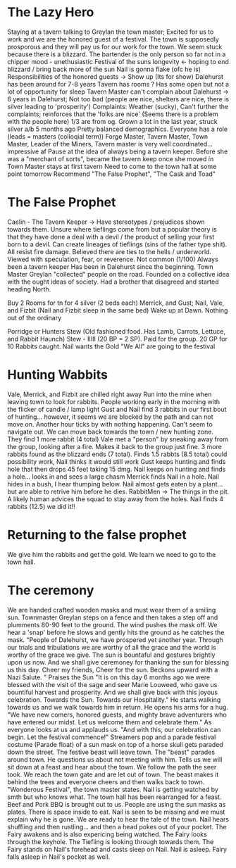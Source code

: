 # The Lazy Hero

Staying at a tavern talking to Greylan the town master; Excited for us to work and we are the honored guest of a festival.
The town is supposedly prosporous and they will pay us for our work for the town. We seem stuck because there is a blizzard.
The bartender is the only person so far not in a chipper mood - unethusiastic
Festival of the suns longevity <- hoping to end blizzard / bring back more of the sun
Nail is gonna flake (ofc he is)
Responsibilities of the honored guests -> Show up (Its for show)
Dalehurst has been around for 7-8 years
Tavern has rooms ? Has some open but not a lot of opportunity for sleep
Tavern Master can't complain about Dalehurst -> 6 years in Dalehurst; Not too bad (people are nice, shelters are nice, there is silver leading to 'prosperity')
Complaints: Weather (sucky), Can't further the complaints; reinforces that the 'folks are nice' (Seems there is a problem with the people here)
1/3 are from og. Grown a lot in the last year, struck silver a/b 5 months ago
Pretty balanced demographics. Everyone has a role (leads = masters (colloqial term))
Forge Master, Tavern Master, Town Master, Leader of the Miners, 
Tavern master is very well coordinated... impressive af
Pause at the idea of always being a tavern keeper. Before she was a "merchant of sorts", became the tavern keep once she moved in
Town Master stays at first tavern
Need to come to the town hall at some point tomorrow
Recommend "The False Prophet", "The Cask and Toad"

# The False Prophet
Caelin - The Tavern Keeper -> Have stereotypes / prejudices shown towards them. Unsure where tieflings come from but a popular theory is that they have done a deal with a devil / the product of selling your first born to a devil. Can create lineages of tieflings (sins of the father type shit). All resist fire damage. Believed there are ties to the hells / underworld. Viewed with speculation, fear, or reverence. Not common (1/100)
Always been a tavern keeper
Has been in Dalehurst since the beginning.
Town Master Greylan "collected" people on the road. Founded on a collective idea with the ought ideas of society. Had a brother that disagreed and started heading North.

Buy 2 Rooms for tn for 4 silver (2 beds each)
Merrick, and Gust; Nail, Vale, and Fizbit (Nail and Fizbit sleep in the same bed)
Wake up at Dawn. Nothing out of the ordinary 

Porridge or Hunters Stew (Old fashioned food. Has Lamb, Carrots, Lettuce, and Rabbit Haunch)
Stew - IIIII (20 BP = 2 SP). Paid for the group. 
20 GP for 10 Rabbits caught. Nail wants the Gold
"We All" are going to the festival

# Hunting Wabbits
Vale, Merrick, and Fizbit are chilled right away
Run into the mine when leaving town to look for rabbits. People working early in the morning with the flicker of candle / lamp light
Gust and Nail find 3 rabbits in our first bout of hunting... however, it seems we are blocked by the path and can not move on.
Another hour ticks by with nothing happening. Can't seem to navigate out.
We can move back towards the town / new hunting zone. They find 1 more rabbit (4 total)
Vale met a "person" by sneaking away from the group, looking after a fire. Makes it back to the group just fine.
3 more rabbits found as the blizzard ends (7 total). 
Finds 1.5 rabbts (8.5 total) could possibility work, Nail thinks it would still work 
Gust keeps hunting and finds hole that then drops 45 feet taking 15 dmg.
Nail keeps on hunting and finds a hole... looks in and sees a large chasm
Merrick finds Nail in a hole.
Nail hides in a bush, I hear thumping below.
Nail almost gets eaten by a plant... but are able to retrive him before he dies.
RabbitMen -> The things in the pit.
A likely human advices the squad to stay away from the holes.
Nail finds 4 rabbits (12.5) we did it!!

# Returning to the false prophet
We give him the rabbits and get the gold. 
We learn we need to go to the town hall.

# The ceremony
We are handed crafted wooden masks and must wear them of a smiling sun.
Townmaster Greylan steps on a fence and then takes a step off and plumments 80-90 feet to the ground. The wind pushes the mask off.
We hear a 'snap' before he slows and gently hits the ground as he catches the mask.
"People of Dalehurst, we have prospered yet another year. Through our trials and tribulations we are worthy of all the grace and the world is worthy of the grace we give. The sun is bountaful and gestures brightly upon us now. And we shall give ceremoney for thanking the sun for blessing us this day. Cheer my friends, Cheer for the sun. Beckons upward with a Nazi Salute. " Praises the Sun
"It is on this day 6 months ago we were blessed with the visit of the sage and seer Marie Louweed, who gave us bountiful harvest and prosperity. And we shall give back with this joyous celebration. Towards the Sun. Towards our Hospitality."
He starts walking towards us and we walk towards him in return.
He opens his arms for a hug. 
"We have new comers, honored guests, and mighty brave adventurers who have entered our midst. Let us welcome them and celebrate them." As everyone looks at us and applauds us. 
"And with this, our celebration can begin. Let the festival commence!" Streamers pop and a parade festival costume (Parade float) of a sun mask on top of a horse skull gets paraded down the street. 
The festive beast will leave town. The "beast" parades around town.
He questions us about not meeting with him. Tells us we will sit down at a feast and hear about the town.
We follow the path the seer took. We reach the town gate and are let out of town. 
The beast makes it behind the trees and everyone cheers and then walks back to town.
"Wonderous Festival", the town master states.
Nail is getting watched by smth but who knows what.
The town hall has been rearranged for a feast. Beef and Pork BBQ is brought out to us. 
People are using the sun masks as plates.
There is space inside to eat.
Nail is seen to be missing and we must explain why he is gone.
We are ready to hear the tale of the town.
Nail hears shuffling and then rustling... and then a head pokes out of your pocket. 
The Fairy awakens and is also expericing being watched.
The Fairy looks through the keyhole. The Tiefling is looking through towards them.
The Fairy stands on Nail's forehead and casts sleep on Nail. Nail is asleep.
Fairy falls asleep in Nail's pocket as well.
